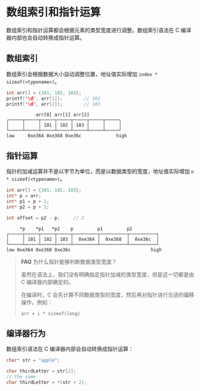 # 数组索引和指针运算

<div class="toc"></div>

数组索引和指针运算都会根据元素的类型宽度进行调整。数组索引语法在 C 编译器内部也会自动转换成指针运算。

## 数组索引

数组索引会根据数据大小自动调整位置，地址值实际增加 `index * sizeof(<typename>)`。

```c
int arr[] = {101, 102, 103};
printf("\d", arr[1]);        // 102
printf("\d", arr[2]);        // 103
```

```
           arr[0] arr[1] arr[2]
┌─────┬─────┬─────┬─────┬─────┬─────┬─────┐
│     │     │ 101 │ 102 │ 103 │     │     │
└─────┴─────┴─────┴─────┴─────┴─────┴─────┘
low     0xe364 0xe368 0xe36c             high
```

## 指针运算

指针的加减运算并不是以字节为单位，而是以数据类型的宽度，地址值实际增加 `n * sizeof(<typename>)`。

```c
int arr[] = {101, 102, 103};
int* p = arr;            
int* p1 = p + 1;         
int* p2 = p + 2;         

int offset = p2 - p;     // 2
```

```
     *p    *p1   *p2    p         p1         p2
┌─────┬─────┬─────┬─────┬─────────┬──────────┬──────────┐
│     │ 101 │ 102 │ 103 │  0xe364 │  0xe368  │  0xe36c  │
└─────┴─────┴─────┴─────┴─────────┴──────────┴──────────┘
low 0xe364 0xe368 0xe36c                              high
```


> **FAQ** 为什么指针能够判断数据类型宽度？
>
> 虽然在语法上，我们没有明确指定指针加减的类型宽度，但是这一切都是由 C 编译器内部确定的。
> 
> 在编译时，C 会先计算不同数据类型的宽度，然后再对指针进行合适的偏移操作，例如：
> 
> `arr + i * sizeof(long)` 

## 编译器行为

数组索引语法在 C 编译器内部会自动转换成指针运算：

```c
char* str = "apple";

char thirdLetter = str[2];  
// the same
char thirdLetter = *(str + 2); 
```
